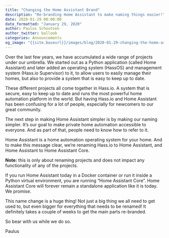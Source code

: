 ```yaml
---
title: "Changing the Home Assistant Brand"
description: "Re-branding Home Assistant to make naming things easier!"
date: 2020-01-29 00:00:00
date_formatted: "January 29, 2020"
author: Paulus Schoutsen
author_twitter: balloob
categories: Announcements
og_image: "{{site.baseurl}}/images/blog/2020-01-29-changing-the-home-assistant-brand/social.png"
---
```


Over the last few years, we have accumulated a wide range of projects under our
umbrella. We started out as a Python application (called Home Assistant) and
later added an operating system (HassOS) and management system (Hass.io Supervisor)
to it, to allow users to easily manage their homes, but also to provide a
system that is easy to keep up to date.

These different projects all come together in Hass.io. A system that is secure,
easy to keep up to date and runs the most powerful home automation platform in
the world. But having Hass.io and Home Assistant has been confusing for a lot of
people, especially for newcomers to our great community.

The next step in making Home Assistant simpler is by making our naming simpler.
It’s our goal to make private home automation accessible to everyone.
And as part of that, people need to know how to refer to it.

Home Assistant is a home automation operating system for your home.
And to make this message clear, we’re renaming Hass.io to Home Assistant,
and Home Assistant to Home Assistant Core.

**Note:** this is only about renaming projects and does not impact any
functionality of any of the projects.

If you run Home Assistant today in a Docker container or run it inside a Python
virtual environment, you are running “Home Assistant Core”.
Home Assistant Core will forever remain a standalone application like it is today.
We promise.

This name change is a huge thing! Not just a big thing we all need to get used
to, but even bigger for everything that needs to be renamed! It definitely
takes a couple of weeks to get the main parts re-branded.

So bear with us while we do so.

Paulus
